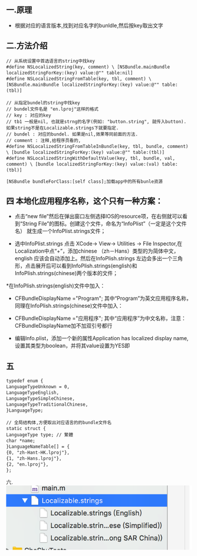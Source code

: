 ## 一.原理

* 根据对应的语言版本,找到对应名字的bunldle,然后按key取出文字

## 二.方法介绍
```objc
// 从系统设置中首选语言的string中找key
#define NSLocalizedString(key, comment) \ [NSBundle.mainBundle localizedStringForKey:(key) value:@"" table:nil]
#define NSLocalizedStringFromTable(key, tbl, comment) \ [NSBundle.mainBundle localizedStringForKey:(key) value:@"" table:(tbl)]

// 从指定bundel的string中找key
// bundel文件名是 "en.lproj"这样的格式
// key : 对应的key
// tb1 一般是nil, 也就是strng的名字(例如: "button.string", 就传入button). 如果string不是在Localizable.strings下就要指定.
// bundel : 对应的bundel. 如果是nil,效果等同前面的方法.
// comment : 注释,给程序员看的,
#define NSLocalizedStringFromTableInBundle(key, tbl, bundle, comment) \ [bundle localizedStringForKey:(key) value:@"" table:(tbl)]
#define NSLocalizedStringWithDefaultValue(key, tbl, bundle, val, comment) \ [bundle localizedStringForKey:(key) value:(val) table:(tbl)]
```
```objc
[NSBundle bundleForClass:[self class];加载app中的所有bunle资源
```

## 四 本地化应用程序名称，这个只有一种方案：

* 点击“new file”然后在弹出窗口左侧选择IOS的resource项，在右侧就可以看到“String File”的图标。创建这个文件，命名为“InfoPlist”（一定是这个文件名） 就生成一个InfoPlist.strings文件；

* 选中InfoPlist.strings 点击 XCode-> View-> Utilities -> File Inspector,在Localization中点“+”，添加chinese （zh－Hans）类型的为简体中文，english 应该会自动添加上。然后在InfoPlish.strings 左边会多出一个三角形，点击展开后可以看到InfoPlish.strings(english)和InfoPlish.strings(chinese)两个版本的文件；

*在InfoPlish.strings(english)文件中加入：

* CFBundleDisplayName ="Program"; 其中“Program”为英文应用程序名称，同理在InfoPlish.strings(chinese)文件中加入：

* CFBundleDisplayName ="应用程序"; 其中“应用程序”为中文名称，注意：CFBundleDisplayName加不加双引号都行

* 编辑Info.plist，添加一个新的属性Application has localized display name, 设置其类型为boolean，并将其value设置为YES即

## 五
```objc
typedef enum {
LanguageTypeUnknown = 0,
LanguageTypeEnglish,
LanguageTypeSimpleChinese,
LanguageTypeTraditionalChinese,
}LanguageType;

// 全局结构体,方便取出对应语言的的bundle文件名
static struct {
LanguageType type; // 繁體
char *name;
}LanguageNameTable[] = {
{0, "zh-Hant-HK.lproj"},
{1, "zh-Hans.lproj"},
{2, "en.lproj"},
};
```
六.
![](https://github.com/cweioo01/localization/blob/master/Snip20161021_7.png)
